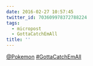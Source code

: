 ```yaml
---
date: 2016-02-27 10:57:45
twitter_id: 703609978372788224
tags:
  - micropost
  - GottaCatchEmAll
title: ''
---
```


[@Pokemon](https://twitter.com/Pokemon) [#GottaCatchEmAll](https://twitter.com/hashtag/GottaCatchEmAll)
